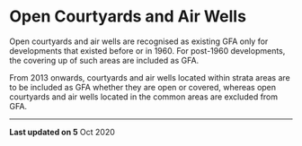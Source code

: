 # Open Courtyards and Air Wells

Open courtyards and air wells are recognised as existing GFA only for developments that existed before or in 1960. For post-1960 developments, the covering up of such areas are included as GFA.

From 2013 onwards, courtyards and air wells located within strata areas are to be included as GFA whether they are open or covered, whereas open courtyards and air wells located in the common areas are excluded from GFA.

---

**Last updated on 5** Oct 2020
